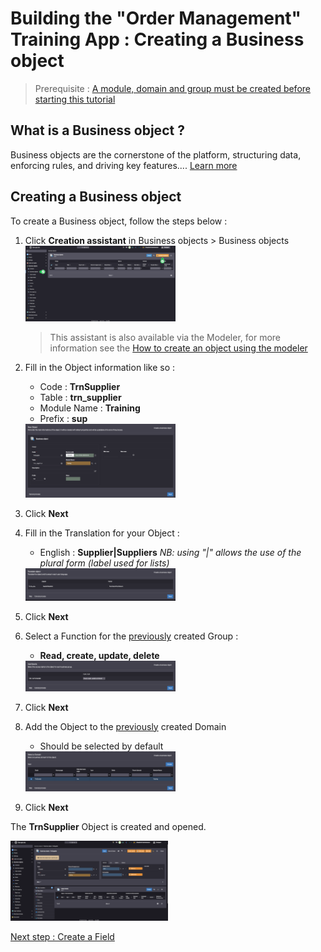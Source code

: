 # Building the "Order Management" Training App : Creating a Business object

> Prerequisite : [A module, domain and group must be created before starting this tutorial](/lesson/tutorial/getting-started/module)

## What is a Business object ?

Business objects are the cornerstone of the platform, structuring data, enforcing rules, and driving key features.... [Learn more](/lesson/docs/core/objects/business-objects)

## Creating a Business object

To create a Business object, follow the steps below :

1. Click **Creation assistant** in Business objects > Business objects    
	<img src="assistant.png" alt="assistant" width="50%"/>

	> This assistant is also available via the Modeler, for more information see the [How to create an object using the modeler](/lesson/docs/core/objects/business-objects#creation-assistant-via-the-modeler)
2. Fill in the Object information like so :
	- Code : **TrnSupplier**
	- Table : **trn_supplier**
	- Module Name : **Training**
	- Prefix : **sup**  
	<img src="object.png" alt="object" width="50%"/>
3. Click **Next**
4. Fill in the Translation for your Object :
	- English : **Supplier|Suppliers** *NB: using "|" allows the use of the plural form (label used for lists)*
	<img src="translate.png" alt="translate" width="50%"/>
5. Click **Next**
6. Select a Function for the [previously](/lesson/tutorial/getting-started/module) created Group :
	- **Read, create, update, delete**  
	<img src="grant.png" alt="grant" width="50%"/>
7. Click **Next**
8. Add the Object to the [previously](/lesson/tutorial/getting-started/module) created Domain
	- Should be selected by default  
	<img src="domain.png" alt="domain" width="50%"/>
9. Click **Next**

<div class="success">
	<p>The <b>TrnSupplier</b> Object is created and opened.</p>
	<img src="success.png" alt="success" width="50%"/>
</div>

[Next step : Create a Field](/lesson/tutorial/getting-started/attribut)
